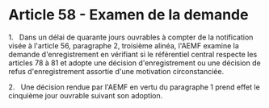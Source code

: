 # Article 58 - Examen de la demande


1.   Dans un délai de quarante jours ouvrables à compter de la notification visée à l'article 56, paragraphe 2, troisième alinéa, l'AEMF examine la demande d'enregistrement en vérifiant si le référentiel central respecte les articles 78 à 81 et adopte une décision d'enregistrement ou une décision de refus d'enregistrement assortie d'une motivation circonstanciée.

2.   Une décision rendue par l'AEMF en vertu du paragraphe 1 prend effet le cinquième jour ouvrable suivant son adoption.

